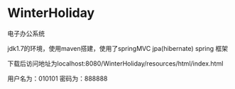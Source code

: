 # WinterHoliday
电子办公系统

jdk1.7的环境，使用maven搭建，使用了springMVC jpa(hibernate) spring 框架

下载后访问地址为localhost:8080/WinterHoliday/resources/html/index.html

用户名为：010101 密码为：888888
